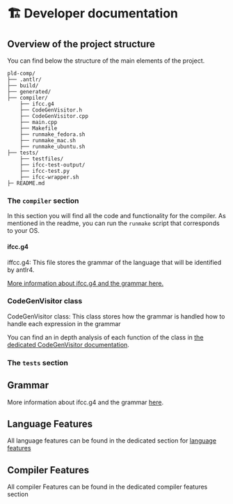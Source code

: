 # 🏗️ Developer documentation

## Overview of the project structure

You can find below the structure of the main elements of the project.

```
pld-comp/
├── .antlr/
├── build/
├── generated/
├── compiler/
    ├── ifcc.g4
    ├── CodeGenVisitor.h
    ├── CodeGenVisitor.cpp
    ├── main.cpp
    ├── Makefile
    ├── runmake_fedora.sh
    ├── runmake_mac.sh
    ├── runmake_ubuntu.sh
├── tests/
    ├── testfiles/
    ├── ifcc-test-output/
    ├── ifcc-test.py
    ├── ifcc-wrapper.sh
├─ README.md
```

### The `compiler` section

In this section you will find all the code and functionality for the compiler. As mentioned in the readme, you can run the `runmake` script that corresponds to your OS.

#### ifcc.g4

iffcc.g4: This file stores the grammar of the language that will be identified by antlr4.

[More information about ifcc.g4 and the grammar here.](./grammar.md)

### CodeGenVisitor class

CodeGenVisitor class: This class stores how the grammar is handled how to handle each expression in the grammar

You can find an in depth analysis of each function of the class in [the dedicated CodeGenVisitor documentation](./CodeGenVisitor.md).

### The `tests` section

## Grammar
More information about ifcc.g4 and the grammar [here](./grammar.md).

## Language Features

All language features can be found in the dedicated section for [language features](./language-features.md)

## Compiler Features 
All compiler Features can be found in the dedicated compiler features section